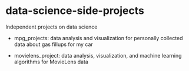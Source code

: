 # data-science-side-projects
Independent projects on data science

- mpg_projects: data analysis and visualization for personally collected data about gas fillups for my car

- movielens_project: data analysis, visualization, and machine learning algorithms for MovieLens data
